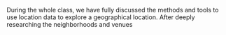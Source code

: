 
During the whole class, we have fully discussed the methods and tools to use location data to explore a geographical location. After deeply researching the neighborhoods and venues
